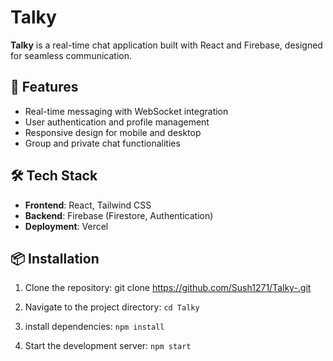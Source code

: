 # Talky

**Talky** is a real-time chat application built with React and Firebase, designed for seamless communication.

## 🚀 Features

- Real-time messaging with WebSocket integration
- User authentication and profile management
- Responsive design for mobile and desktop
- Group and private chat functionalities

## 🛠️ Tech Stack

- **Frontend**: React, Tailwind CSS
- **Backend**: Firebase (Firestore, Authentication)
- **Deployment**: Vercel

## 📦 Installation

1. Clone the repository:
   git clone https://github.com/Sush1271/Talky-.git
   
2. Navigate to the project directory:
   ```cd Talky```

3. install dependencies:
    ```npm install```

4. Start the development server:
    ```npm start```

